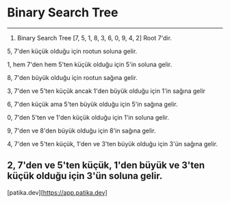 # Binary Search Tree
---

1) Binary Search Tree [7, 5, 1, 8, 3, 6, 0, 9, 4, 2]
Root 7'dir.

5, 7'den küçük olduğu için rootun soluna gelir.

1, hem 7'den hem 5'ten küçük olduğu için 5'in soluna gelir.

8, 7'den büyük olduğu için rootun sağına gelir.

3, 7'den ve 5'ten küçük ancak 1'den büyük olduğu için 1'in sağına gelir

6, 7'den küçük ama 5'ten büyük olduğu için 5'in sağına gelir.

0, 7'den 5'ten ve 1'den küçük olduğu için 1'in soluna gelir.

9, 7'den ve 8'den büyük olduğu için 8'in sağına gelir.

4, 7'den ve 5'ten küçük, 1'den ve 3'ten büyük olduğu için 3'ün sağına gelir.

2, 7'den ve 5'ten küçük, 1'den büyük ve 3'ten küçük olduğu için 3'ün soluna gelir.
---
[patika.dev][https://app.patika.dev]

